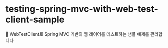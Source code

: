 # testing-spring-mvc-with-web-test-client-sample
🙌 WebTestClient로 Spring MVC 기반의 웹 레이어를 테스트하는 샘플 예제를 관리합니다
